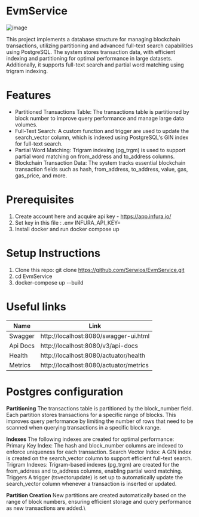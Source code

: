 # EvmService
![image](https://github.com/user-attachments/assets/6ea3e317-68dc-4b6d-9107-b9894717f326)

This project implements a database structure for managing blockchain transactions, utilizing partitioning and advanced full-text search capabilities using PostgreSQL. The system stores transaction data, with efficient indexing and partitioning for optimal performance in large datasets. Additionally, it supports full-text search and partial word matching using trigram indexing.

# Features
* Partitioned Transactions Table: The transactions table is partitioned by block number to improve query performance and manage large data volumes.
* Full-Text Search: A custom function and trigger are used to update the search_vector column, which is indexed using PostgreSQL's GIN index for full-text search.
* Partial Word Matching: Trigram indexing (pg_trgm) is used to support partial word matching on from_address and to_address columns.
* Blockchain Transaction Data: The system tracks essential blockchain transaction fields such as hash, from_address, to_address, value, gas, gas_price, and more.

# Prerequisites
1. Create account here and acquire api key -  https://app.infura.io/
2. Set key in this file : .env
  INFURA_API_KEY=
2. Install docker and run docker compose up

# Setup Instructions
1. Clone this repo: git clone https://github.com/Serwios/EvmService.git
2. cd EvmService
3. docker-compose up --build

# Useful links
| Name | Link | 
|----------|----------|
| Swagger | http://localhost:8080/swagger-ui.html | 
| Api Docs | http://localhost:8080/v3/api-docs | 
| Health | http://localhost:8080/actuator/health | 
| Metrics | http://localhost:8080/actuator/metrics | 

# Postgres configuration
**Partitioning**
The transactions table is partitioned by the block_number field. Each partition stores transactions for a specific range of blocks. This improves query performance by limiting the number of rows that need to be scanned when querying transactions in a specific block range.

**Indexes**
The following indexes are created for optimal performance:
Primary Key Index: The hash and block_number columns are indexed to enforce uniqueness for each transaction.
Search Vector Index: A GIN index is created on the search_vector column to support efficient full-text search.
Trigram Indexes: Trigram-based indexes (pg_trgm) are created for the from_address and to_address columns, enabling partial word matching.
Triggers
A trigger (tsvectorupdate) is set up to automatically update the search_vector column whenever a transaction is inserted or updated.

**Partition Creation**
New partitions are created automatically based on the range of block numbers, ensuring efficient storage and query performance as new transactions are added.\
